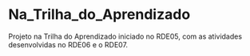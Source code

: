 # Na_Trilha_do_Aprendizado
Projeto na Trilha do Aprendizado iniciado no RDE05, com as atividades desenvolvidas no RDE06 e o RDE07.
